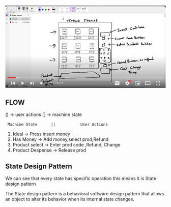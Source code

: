 ![alt text](image.png)


## FLOW

() -> user actions
[] -> machine state


     Machine State      ||           User Actions

1)   Ideal              ->         Press insert money
2)   Has Money          ->         Add money,select prod,Refund
3)   Product select     ->         Enter prod code ,Refund, Change
4)   Product Despense   ->         Release prod

## State Design Pattern
We can see that every state has specific operation 
this means it is State design pattern

The State design pattern is a behavioral software design pattern that allows an object to alter its behavior when its internal state changes.